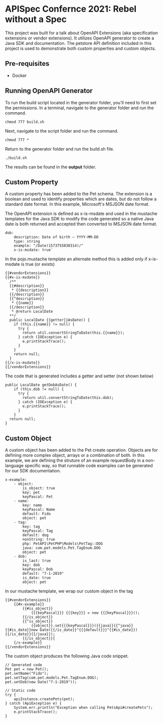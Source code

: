 # APISpec Confernce 2021: Rebel without a Spec
This project was built for a talk about OpenAPI Extensions (aka specification extensions or vendor extensions). It utilizes OpenAPI generator to create a Java SDK and documentation. The petstore API definition included in this project is used to demonstrate both custom properties and custom objects.

## Pre-requisites
* Docker

## Running OpenAPI Generator
To run the build script located in the generator folder, you'll need to first set the permissions.  In a terminal, navigate to the generator folder and run the command.

`chmod 777 build.sh`

Next, navigate to the script folder and run the command.

`chmod 777 *`

Return to the generator folder and run the build.sh file.

`./build.sh`

The results can be found in the **output** folder.

## Custom Property
A custom property has been added to the Pet schema.  The extension is a boolean and used to identify properties which are dates, but do not follow a standard date format.  In this example, Microsoft's MSJSON date format.

The OpenAPI extension is defined as x-is-msdate and used in the mustache templates for the Java SDK to modify the code generated so a native Java date is both returned and accepted then converted to MSJSON date format.

```
dob:
    description: Date of birth – YYYY-MM-DD
    type: string
    example: "/Date(1573755038314)/"
    x-is-msdate: true`
```

In the pojo.mustache template  an alternate method this is added only if x-is-msdate is true (or exists)

```
{{#vendorExtensions}}
{{#x-is-msdate}}
  /** 
  {{#description}}
   * {{description}}
  {{/description}}
  {{^description}}
   * {{name}}
  {{/description}}
   * @return LocalDate
  **/
  public LocalDate {{getter}}AsDate() {
    if (this.{{name}} != null) {
      try {
        return util.convertStringToDate(this.{{name}});
      } catch (IOException e) {
        e.printStackTrace();
      }  
    }
    return null;        
  }
{{/x-is-msdate}}
{{/vendorExtensions}}
```

The code that is generated includes a getter and setter (not shown below)

```
public LocalDate getDobAsDate() {
    if (this.dob != null) {
      try {
        return util.convertStringToDate(this.dob);
      } catch (IOException e) {
        e.printStackTrace();
      }  
    }
  return null;        
}
```

## Custom Object
A custom object has been added to the Pet create operation. Objects are for defining more complex object, arrays or a combination of both.  In this example, we are defining the struture of an example requestBody in a non-language specific way, so that runnable code examples can be generated for our SDK documentation.

```
x-example:
    - object:
        is_object: true
        key: pet
        keyPascal: Pet
    - name:
        key: name
        keyPascal: Name
        default: Fido
        object: pet
    - tag:
        key: tag
        keyPascal: Tag
        default: dog
        nonString: true
        php: PetAPI\PetPHP\Models\PetTag::DOG
        java: com.pet.models.Pet.TagEnum.DOG
        object: pet
    - dob:
        is_last: true
        key: dob
        keyPascal: Dob
        default: "7-1-2019"
        is_date: true
        object: pet
```

In our mustache template, we wrap our custom object in the <vendorExtension> tag

```
{{#vendorExtensions}}
    {{#x-example}}
        {{#is_object}}
            {{{keyPascal}}} {{{key}}} = new {{{keyPascal}}}();
        {{/is_object}}
        {{^is_object}}
            {{object}}.set{{{keyPascal}}}({{java}}{{^java}}{{#is_date}}new Date({{/is_date}}"{{{default}}}"{{#is_date}}){{/is_date}}{{/java}});
        {{/is_object}}{    
    {/x-example}}
{{/vendorExtensions}}
```

The custom object produces the following Java code snippet.

```
// Generated code
Pet pet = new Pet();
pet.setName("Fido");
pet.setTag(com.pet.models.Pet.TagEnum.DOG);
pet.setDob(new Date("7-1-2019"));

// Static code
try {
    apiInstance.createPets(pet);
} catch (ApiException e) {
    System.err.println("Exception when calling PetsApi#createPets");
    e.printStackTrace();
}
```